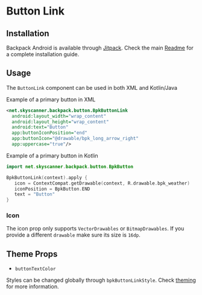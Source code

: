 # Button Link

## Installation

Backpack Android is available through [Jitpack](https://jitpack.io/#Skyscanner/backpack-android). Check the main [Readme](https://github.com/skyscanner/backpack-android#installation) for a complete installation guide.

## Usage

The `ButtonLink` component can be used in both XML and Kotlin/Java

Example of a primary button in XML

```xml
<net.skyscanner.backpack.button.BpkButtonLink
  android:layout_width="wrap_content"
  android:layout_height="wrap_content"
  android:text="Button"
  app:buttonIconPosition="end"
  app:buttonIcon="@drawable/bpk_long_arrow_right"
  app:uppercase="true"/>
```

Example of a primary button in Kotlin

```Kotlin
import net.skyscanner.backpack.button.BpkButton

BpkButtonLink(context).apply {
   icon = ContextCompat.getDrawable(context, R.drawable.bpk_weather)
   iconPosition = BpkButton.END
   text = "Button"
}
```

### Icon

The icon prop only supports `VectorDrawables` or `BitmapDrawables`. If you provide a different `drawable` make sure
its size is `16dp`.

## Theme Props

- `buttonTextColor`

Styles can be changed globally through `bpkButtonLinkStyle`. Check [theming](https://github.com/Skyscanner/backpack-android/blob/master/docs/THEMING.md) for more information.
